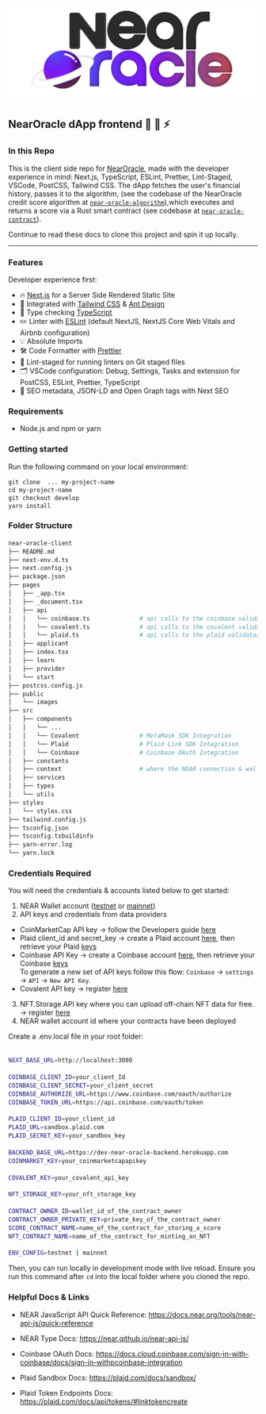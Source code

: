 <p align="center">
  <a href="https://near.org/">
    <img alt="Near" src="https://github.com/BalloonBox-Inc/near-oracle-client/blob/develop/public/images/planets/inverted-primary-logo.png" width="700" />
  </a>
</p>

## NearOracle dApp frontend :eyes: :genie: :zap:

### In this Repo 

This is the client side repo for [NearOracle](https://nearoracle.com), made with the developer experience in mind: Next.js, TypeScript, ESLint, Prettier, Lint-Staged, VSCode, PostCSS, Tailwind CSS. The dApp fetches the user's financial history, passes it to the algorithm, (see the codebase of the NearOracle credit score algorithm at [`near-oracle-algorithm`](https://github.com/BalloonBox-Inc/near-oracle-algorithm)),which executes and returns a score via a Rust smart contract (see codebase at [`near-oracle-contract`](https://github.com/BalloonBox-Inc/near-oracle-contract)).

Continue to read these docs to clone this project and spin it up locally.

---

### Features

Developer experience first:

- 🔥 [Next.js](https://nextjs.org) for a Server Side Rendered Static Site
- 🎨 Integrated with [Tailwind CSS](https://tailwindcss.com) & [Ant Design](https://ant.design/)
- 🎉 Type checking [TypeScript](https://www.typescriptlang.org)
- ✏️ Linter with [ESLint](https://eslint.org) (default NextJS, NextJS Core Web Vitals and Airbnb configuration)
- 💡 Absolute Imports
- 🛠 Code Formatter with [Prettier](https://prettier.io)
- 🚫 Lint-staged for running linters on Git staged files
- 🗂 VSCode configuration: Debug, Settings, Tasks and extension for PostCSS, ESLint, Prettier, TypeScript
- 🤖 SEO metadata, JSON-LD and Open Graph tags with Next SEO

### Requirements

- Node.js and npm or yarn

### Getting started

Run the following command on your local environment:

```
git clone  ... my-project-name
cd my-project-name
git checkout develop
yarn install
```

### Folder Structure

```bash
near-oracle-client
├── README.md
├── next-env.d.ts
├── next.config.js
├── package.json
├── pages
│   ├── _app.tsx
│   ├── _document.tsx
│   ├── api
│   │   └── coinbase.ts              # api calls to the coinbase validator
│   │   └── covalent.ts              # api calls to the covalent validator
│   │   └── plaid.ts                 # api calls to the plaid validator
│   ├── applicant
│   ├── index.tsx
│   ├── learn
│   ├── provider
│   └── start
├── postcss.config.js
├── public
│   └── images
├── src
│   ├── components
│   │   └── ...
│   │   └── Covalent                 # MetaMask SDK Integration
│   │   └── Plaid                    # Plaid Link SDK Integration
│   │   └── Coinbase                 # Coinbase OAuth Integration
│   ├── constants
│   ├── context                      # where the NEAR connection & wallet are initiated
│   ├── services
│   ├── types
│   └── utils
├── styles
│   └── styles.css
├── tailwind.config.js
├── tsconfig.json
├── tsconfig.tsbuildinfo
├── yarn-error.log
└── yarn.lock
```

### Credentials Required

You will need the credentials & accounts listed below to get started:

1. NEAR Wallet account ([testnet](https://wallet.testnet.near.org/) or [mainnet](https://wallet.near.org/))
2. API keys and credentials from data providers

  - CoinMarketCap API key &#8594; follow the Developers guide [here](https://coinmarketcap.com/api/documentation/v1/#section/Introduction)
  - Plaid client_id and secret_key &#8594; create a Plaid account [here](https://dashboard.plaid.com/signin), then retrieve your Plaid [keys](https://dashboard.plaid.com/team/keys)
  - Coinbase API Key &#8594; create a Coinbase account [here](https://www.coinbase.com/signup), then retrieve your Coinbase [keys](https://www.coinbase.com/settings/api) </br>
  To generate a new set of API keys follow this flow: `Coinbase` -> `settings` -> `API` -> `New API Key`.
  - Covalent API key &#8594; register [here](https://www.covalenthq.com/platform/#/auth/register/)
  
3. NFT.Storage API key where you can upload off-chain NFT data for free. → register [here](https://nft.storage/)
4. NEAR wallet account id where your contracts have been deployed




Create a .env.local file in your root folder:

```bash

NEXT_BASE_URL=http://localhost:3000

COINBASE_CLIENT_ID=your_client_Id
COINBASE_CLIENT_SECRET=your_client_secret
COINBASE_AUTHORIZE_URL=https://www.coinbase.com/oauth/authorize
COINBASE_TOKEN_URL=https://api.coinbase.com/oauth/token

PLAID_CLIENT_ID=your_client_id
PLAID_URL=sandbox.plaid.com
PLAID_SECRET_KEY=your_sandbox_key

BACKEND_BASE_URL=https://dev-near-oracle-backend.herokuapp.com
COINMARKET_KEY=your_coinmarketcapapikey

COVALENT_KEY=your_covalent_api_key

NFT_STORAGE_KEY=your_nft_storage_key

CONTRACT_OWNER_ID=wallet_id_of_the_contract_owner  
CONTRACT_OWNER_PRIVATE_KEY=private_key_of_the_contract_owner
SCORE_CONTRACT_NAME=name_of_the_contract_for_storing_a_score
NFT_CONTRACT_NAME=name_of_the_contract_for_minting_an_NFT

ENV_CONFIG=testnet | mainnet


```

Then, you can run locally in development mode with live reload. Ensure you run this command after `cd` into the local folder where you cloned the repo.

### Helpful Docs & Links

- NEAR JavaScript API Quick Reference: https://docs.near.org/tools/near-api-js/quick-reference
- NEAR Type Docs: https://near.github.io/near-api-js/
- Coinbase OAuth Docs:
https://docs.cloud.coinbase.com/sign-in-with-coinbase/docs/sign-in-withpcoinbase-integration

- Plaid Sandbox Docs:
https://plaid.com/docs/sandbox/

- Plaid Token Endpoints Docs:
https://plaid.com/docs/api/tokens/#linktokencreate



